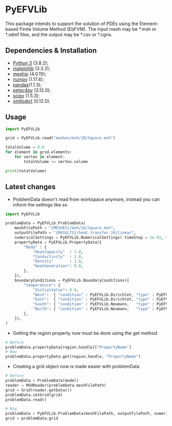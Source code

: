 # PyEFVLib

This package intends to support the solution of PDEs using the Element-based Finite Volume Method (EbFVM). The input mesh may be \*.msh or \*.xdmf files, and the output may be \*.csv or \*.cgns.

## Dependencies & Installation

- [Python 3](https://www.python.org/downloads/) (3.8.2);
- [matplotlib](https://matplotlib.org/) (3.3.2);
- [meshio](https://pypi.org/project/meshio/) (4.0.15);
- [numpy](https://numpy.org/) (1.17.4);
- [pandas](https://pandas.pydata.org/)(1.1.3);
- [petsc4py](https://pypi.org/project/petsc4py/) (3.12.0);
- [scipy](https://www.scipy.org/) (1.5.3);
- [xmltodict](https://pypi.org/project/xmltodict/) (0.12.0).

## Usage

```python
import PyEFVLib

grid = PyEFVLib.read("meshes/msh/2D/Square.msh")

totalVolume = 0.0
for element in grid.elements:
	for vertex in element:
		totalVolume += vertex.volume

print(totalVolume)
```

## Latest changes
- ProblemData doesn't read from workspace anymore, instead you can inform the settings like so
```python
import PyEFVLib

problemData = PyEFVLib.ProblemData(
	meshFilePath = "{MESHES}/msh/2D/Square.msh",
	outputFilePath = "{RESULTS}/heat_transfer_2d/linear",
	numericalSettings = PyEFVLib.NumericalSettings( timeStep = 1e-02, tolerance = 1e-06, maxNumberOfIterations = 300 ),
	propertyData = PyEFVLib.PropertyData({
		"Body" : {
			"HeatCapacity"	: 1.0,
			"Conductivity"	: 1.0,
			"Density"		: 1.0,
			"HeatGeneration": 0.0,
		},
	}),
	boundaryConditions = PyEFVLib.BoundaryConditions({
		"temperature": {
			"InitialValue": 0.0,
			"West":	 { "condition" : PyEFVLib.Dirichlet, "type" : PyEFVLib.Constant,"value" : 20.0 },
			"East":	 { "condition" : PyEFVLib.Dirichlet, "type" : PyEFVLib.Constant,"value" : 50.0 },
			"South": { "condition" : PyEFVLib.Neumann,   "type" : PyEFVLib.Constant,"value" : 0.0 },
			"North": { "condition" : PyEFVLib.Neumann,   "type" : PyEFVLib.Constant,"value" : 0.0 },
		},
	}),
)
```

- Getting the region property now must be done using the get method
```python
# Before
problemData.propertyData[region.handle]["PropertyName"]
# Now
problemData.propertyData.get(region.handle, "PropertyName")
```

- Creating a grid object now is made easier with problemData
```python
# Before
problemData = ProblemData(model)
reader = MSHReader(problemData.meshFilePath)
grid = Grid(reader.getData())
problemData.setGrid(grid)
problemData.read()

# Now
problemData = PyEFVLib.ProblemData(meshFilePath, outputFilePath, numericalSettings, propertyData, boundaryConditions)
grid = problemData.grid
```

